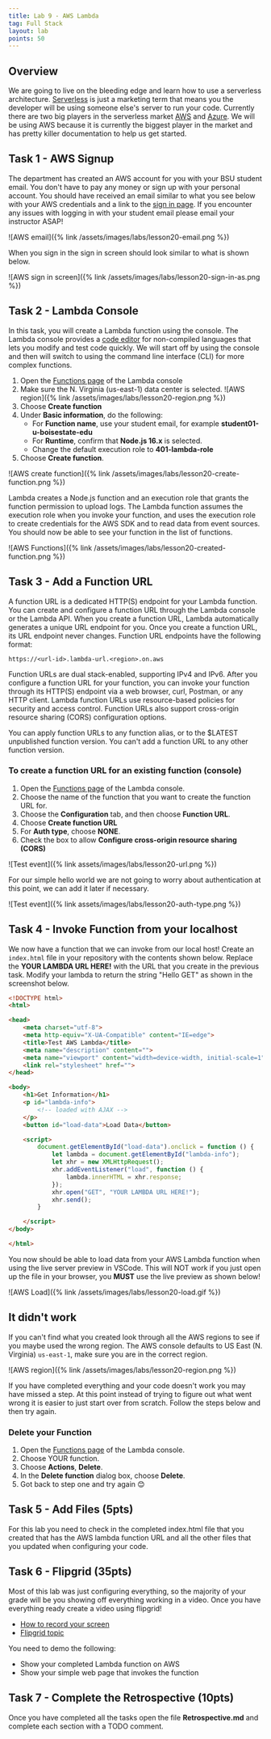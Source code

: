 ```yaml
---
title: Lab 9 - AWS Lambda
tag: Full Stack
layout: lab
points: 50
---
```


## Overview

We are going to live on the bleeding edge and learn how to use a serverless
architecture.
[Serverless](https://www.cloudflare.com/learning/serverless/what-is-serverless)
is just a marketing term that means you the developer will be using someone
else's server to run your code. Currently there are two big players in the
serverless market [AWS](https://en.wikipedia.org/wiki/Amazon_Web_Services) and
[Azure](https://en.wikipedia.org/wiki/Microsoft_Azure). We will be using AWS
because it is currently the biggest player in the market and has pretty killer
documentation to help us get started.

## Task 1 - AWS Signup

The department has created an AWS account for you with your BSU student email.
You don't have to pay any money or sign up with your personal account. You
should have received an email similar to what you see below with your AWS
credentials and a link to the [sign in
page](https://shanepanter.signin.aws.amazon.com/console). If you encounter any
issues with logging in with your student email please email your instructor
ASAP!

![AWS email]({% link /assets/images/labs/lesson20-email.png %})

When you sign in the sign in screen should look similar to what is shown below.

![AWS sign in screen]({% link /assets/images/labs/lesson20-sign-in-as.png %})

## Task 2 - Lambda Console

In this task, you will create a Lambda function using the console. The Lambda
console provides a [code
editor](https://github.com/awsdocs/aws-lambda-developer-guide/blob/main/doc_source/foundation-console.md#code-editor)
for non-compiled languages that lets you modify and test code quickly. We will
start off by using the console and then will switch to using the command line
interface (CLI) for more complex functions.

1. Open the [Functions page](https://console.aws.amazon.com/lambda/home#/functions) of the Lambda console
2. Make sure the N. Virginia (us-east-1) data center is selected. ![AWS region]({% link /assets/images/labs/lesson20-region.png %})
3. Choose **Create function**
4. Under **Basic information**, do the following:
   - For **Function name**, use your student email, for example **student01-u-boisestate-edu**
   - For **Runtime**, confirm that **Node.js 16.x** is selected.
   - Change the default execution role to **401-lambda-role**
5. Choose **Create function**.

![AWS create function]({% link /assets/images/labs/lesson20-create-function.png %})

Lambda creates a Node.js function and an execution role that grants the function
permission to upload logs. The Lambda function assumes the execution role when
you invoke your function, and uses the execution role to create credentials for
the AWS SDK and to read data from event sources. You should now be able to see
your function in the list of functions.

![AWS Functions]({% link /assets/images/labs/lesson20-created-function.png %})

## Task 3 - Add a Function URL

A function URL is a dedicated HTTP(S) endpoint for your Lambda function. You can
create and configure a function URL through the Lambda console or the Lambda
API. When you create a function URL, Lambda automatically generates a unique URL
endpoint for you. Once you create a function URL, its URL endpoint never
changes. Function URL endpoints have the following format:

`https://<url-id>.lambda-url.<region>.on.aws`

Function URLs are dual stack-enabled, supporting IPv4 and IPv6. After you
configure a function URL for your function, you can invoke your function through
its HTTP(S) endpoint via a web browser, curl, Postman, or any HTTP client.
Lambda function URLs use resource-based policies for security and access
control. Function URLs also support cross-origin resource sharing (CORS)
configuration options.

You can apply function URLs to any function alias, or to the $LATEST unpublished
function version. You can't add a function URL to any other function version.

### To create a function URL for an existing function (console)

1. Open the [Functions page](https://console.aws.amazon.com/lambda/home#/functions) of the Lambda console.
2. Choose the name of the function that you want to create the function URL for.
3. Choose the **Configuration** tab, and then choose **Function URL**.
4. Choose **Create function URL**
5. For **Auth type**, choose  **NONE**.
6. Check the box to allow **Configure cross-origin resource sharing (CORS)**

![Test event]({% link assets/images/labs/lesson20-url.png %})

For our simple hello world we are not going to worry about authentication at
this point, we can add it later if necessary.

![Test event]({% link assets/images/labs/lesson20-auth-type.png %})

## Task 4 - Invoke Function from your localhost

We now have a function that we can invoke from our local host! Create an
`index.html` file in your repository with the contents shown below. Replace the
**YOUR LAMBDA URL HERE!** with the URL that you create in the previous task.
Modify your lambda to return the string "Hello GET" as shown in the screenshot
below.

```html
<!DOCTYPE html>
<html>

<head>
    <meta charset="utf-8">
    <meta http-equiv="X-UA-Compatible" content="IE=edge">
    <title>Test AWS Lambda</title>
    <meta name="description" content="">
    <meta name="viewport" content="width=device-width, initial-scale=1">
    <link rel="stylesheet" href="">
</head>

<body>
    <h1>Get Information</h1>
    <p id="lambda-info">
        <!-- loaded with AJAX -->
    </p>
    <button id="load-data">Load Data</button>

    <script>
        document.getElementById("load-data").onclick = function () {
            let lambda = document.getElementById("lambda-info");
            let xhr = new XMLHttpRequest();
            xhr.addEventListener("load", function () {
                lambda.innerHTML = xhr.response;
            });
            xhr.open("GET", "YOUR LAMBDA URL HERE!");
            xhr.send();
        }

    </script>
</body>

</html>
```

You now should be able to load data from your AWS Lambda function when using
the live server preview in VSCode. This will NOT work if you just open up the
file in your browser, you **MUST** use the live preview as shown below!

![AWS Load]({% link /assets/images/labs/lesson20-load.gif %})

## It didn't work

If you can't find what you created look through all the AWS regions to see if
you maybe used the wrong region. The AWS console defaults to US East (N.
Virginia) `us-east-1`, make sure you are in the correct region.

![AWS region]({% link /assets/images/labs/lesson20-region.png %})

If you have completed everything and your code doesn't work you may have missed
a step. At this point instead of trying to figure out what went wrong it is
easier to just start over from scratch. Follow the steps below and then try
again.

### Delete your Function

1. Open the [Functions page](https://console.aws.amazon.com/lambda/home#/functions) of the Lambda console.
2. Choose YOUR function.
3. Choose **Actions**, **Delete**.
4. In the **Delete function** dialog box, choose **Delete**.
5. Got back to step one and try again 😊

## Task 5 -  Add Files (5pts)

For this lab you need to check in the completed index.html file that you created
that has the AWS lambda function URL and all the other files that you updated
when configuring your code.

## Task 6 - Flipgrid (35pts)

Most of this lab was just configuring everything, so the majority of your grade
will be you showing off everything working in a video. Once you have everything
ready create a video using flipgrid!

- [How to record your screen](https://help.flip.com/hc/en-us/articles/360045940833-Screen-Recording-How-to-record-your-screen-using-the-Flipgrid-camera)
- [Flipgrid topic]({{site.data.semester-info.flip[page.slug]}})

You need to demo the following:

- Show your completed Lambda function on AWS
- Show your simple web page that invokes the function

## Task 7 - Complete the Retrospective (10pts)

Once you have completed all the tasks open the file **Retrospective.md** and
complete each section with a TODO comment.
